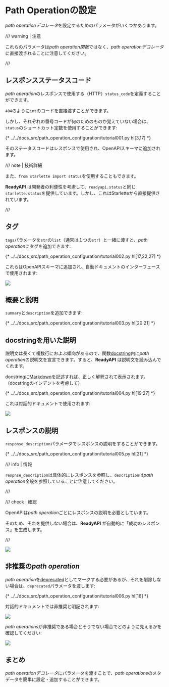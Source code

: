 # Path Operationの設定

*path operationデコレータ*を設定するためのパラメータがいくつかあります。

/// warning | 注意

これらのパラメータは*path operation関数*ではなく、*path operationデコレータ*に直接渡されることに注意してください。

///

## レスポンスステータスコード

*path operation*のレスポンスで使用する（HTTP）`status_code`を定義することができます。

`404`のように`int`のコードを直接渡すことができます。

しかし、それぞれの番号コードが何のためのものか覚えていない場合は、`status`のショートカット定数を使用することができます:

{* ../../docs_src/path_operation_configuration/tutorial001.py hl[3,17] *}

そのステータスコードはレスポンスで使用され、OpenAPIスキーマに追加されます。

/// note | 技術詳細

また、`from starlette import status`を使用することもできます。

**ReadyAPI** は開発者の利便性を考慮して、`readyapi.status`と同じ`starlette.status`を提供しています。しかし、これはStarletteから直接提供されています。

///

## タグ

`tags`パラメータを`str`の`list`（通常は１つの`str`）と一緒に渡すと、*path operation*にタグを追加できます:

{* ../../docs_src/path_operation_configuration/tutorial002.py hl[17,22,27] *}

これらはOpenAPIスキーマに追加され、自動ドキュメントのインターフェースで使用されます:

<img src="https://readyapi.github.io/img/tutorial/path-operation-configuration/image01.png">

## 概要と説明

`summary`と`description`を追加できます:

{* ../../docs_src/path_operation_configuration/tutorial003.py hl[20:21] *}

## docstringを用いた説明

説明文は長くて複数行におよぶ傾向があるので、関数<abbr title="ドキュメントに使用される関数内の最初の式（変数に代入されていない）としての複数行の文字列">docstring</abbr>内に*path operation*の説明文を宣言できます。すると、**ReadyAPI** は説明文を読み込んでくれます。

docstringに<a href="https://en.wikipedia.org/wiki/Markdown" class="external-link" target="_blank">Markdown</a>を記述すれば、正しく解釈されて表示されます。（docstringのインデントを考慮して）

{* ../../docs_src/path_operation_configuration/tutorial004.py hl[19:27] *}

これは対話的ドキュメントで使用されます:

<img src="https://readyapi.github.io/img/tutorial/path-operation-configuration/image02.png">

## レスポンスの説明

`response_description`パラメータでレスポンスの説明をすることができます。

{* ../../docs_src/path_operation_configuration/tutorial005.py hl[21] *}

/// info | 情報

`respnse_description`は具体的にレスポンスを参照し、`description`は*path operation*全般を参照していることに注意してください。

///

/// check | 確認

OpenAPIは*path operation*ごとにレスポンスの説明を必要としています。

そのため、それを提供しない場合は、**ReadyAPI** が自動的に「成功のレスポンス」を生成します。

///

<img src="https://readyapi.github.io/img/tutorial/path-operation-configuration/image03.png">

## 非推奨の*path operation*

*path operation*を<abbr title="非推奨、使わない方がよい">deprecated</abbr>としてマークする必要があるが、それを削除しない場合は、`deprecated`パラメータを渡します:

{* ../../docs_src/path_operation_configuration/tutorial006.py hl[16] *}

対話的ドキュメントでは非推奨と明記されます:

<img src="https://readyapi.github.io/img/tutorial/path-operation-configuration/image04.png">

*path operations*が非推奨である場合とそうでない場合でどのように見えるかを確認してください:

<img src="https://readyapi.github.io/img/tutorial/path-operation-configuration/image05.png">

## まとめ

*path operationデコレータ*にパラメータを渡すことで、*path operations*のメタデータを簡単に設定・追加することができます。
